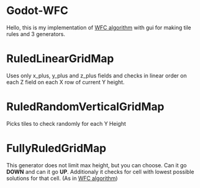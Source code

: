 # Godot-WFC
 Hello, this is my implementation of <a href="https://github.com/mxgmn/WaveFunctionCollapse">WFC algorithm</a> with gui for making tile rules and 3 generators.
 
 
 
 # RuledLinearGridMap
  Uses only x_plus, y_plus and z_plus fields and checks in linear order on each Z field on each X row of current Y height.

 # RuledRandomVerticalGridMap
  Picks tiles to check randomly for each Y Height
 
 # FullyRuledGridMap
  This generator does not limit max height, but you can choose. Can it go <b>DOWN</b> and can it go <b>UP</b>. Additionaly it checks for cell with lowest possible solutions for that cell. (As in <a href="https://github.com/mxgmn/WaveFunctionCollapse">WFC algorithm</a>)
